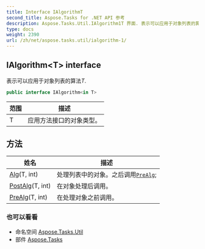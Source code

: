 ```yaml
---
title: Interface IAlgorithmT
second_title: Aspose.Tasks for .NET API 参考
description: Aspose.Tasks.Util.IAlgorithm1T 界面. 表示可以应用于对象列表的算法T.
type: docs
weight: 2390
url: /zh/net/aspose.tasks.util/ialgorithm-1/
---
```

## IAlgorithm&lt;T&gt; interface

表示可以应用于对象列表的算法*T*.

```csharp
public interface IAlgorithm<in T>
```

| 范围 | 描述 |
| --- | --- |
| T | 应用方法接口的对象类型。 |

## 方法

| 姓名 | 描述 |
| --- | --- |
| [Alg](../../aspose.tasks.util/ialgorithm-1/alg/)(T, int) | 处理列表中的对象。之后调用[`PreAlg`](./prealg/); |
| [PostAlg](../../aspose.tasks.util/ialgorithm-1/postalg/)(T, int) | 在对象处理后调用。 |
| [PreAlg](../../aspose.tasks.util/ialgorithm-1/prealg/)(T, int) | 在处理对象之前调用。 |

### 也可以看看

* 命名空间 [Aspose.Tasks.Util](../../aspose.tasks.util/)
* 部件 [Aspose.Tasks](../../)


